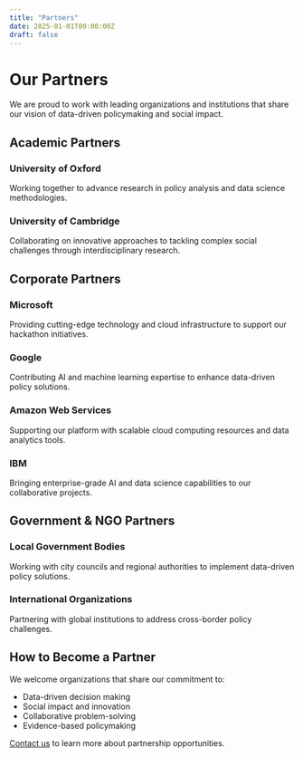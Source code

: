 ```yaml
---
title: "Partners"
date: 2025-01-01T00:00:00Z
draft: false
---
```


# Our Partners

We are proud to work with leading organizations and institutions that share our vision of data-driven policymaking and social impact.

## Academic Partners

### University of Oxford
Working together to advance research in policy analysis and data science methodologies.

### University of Cambridge
Collaborating on innovative approaches to tackling complex social challenges through interdisciplinary research.

## Corporate Partners

### Microsoft
Providing cutting-edge technology and cloud infrastructure to support our hackathon initiatives.

### Google
Contributing AI and machine learning expertise to enhance data-driven policy solutions.

### Amazon Web Services
Supporting our platform with scalable cloud computing resources and data analytics tools.

### IBM
Bringing enterprise-grade AI and data science capabilities to our collaborative projects.

## Government & NGO Partners

### Local Government Bodies
Working with city councils and regional authorities to implement data-driven policy solutions.

### International Organizations
Partnering with global institutions to address cross-border policy challenges.

## How to Become a Partner

We welcome organizations that share our commitment to:
- Data-driven decision making
- Social impact and innovation
- Collaborative problem-solving
- Evidence-based policymaking

[Contact us](#contact) to learn more about partnership opportunities.
